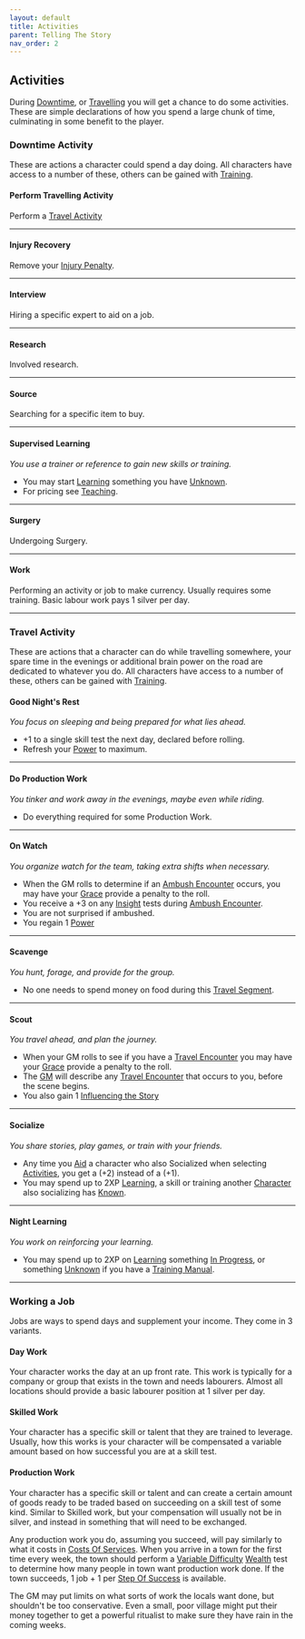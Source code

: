 ```yaml
---
layout: default
title: Activities
parent: Telling The Story
nav_order: 2
---
```

## Activities
During [Downtime](Telling-The-Story#Downtime), or [Travelling](Telling-The-Story#Travelling) you will get a chance to do some activities. These are simple declarations of how you spend a large chunk of time, culminating in some benefit to the player.


### Downtime Activity
These are actions a character could spend a day doing. All characters have access to a number of these, others can be gained with [Training](Character-Development#Training).
#### Perform Travelling Activity
Perform a [Travel Activity](#Travel%20Activity)

---
#### Injury Recovery
Remove your [Injury Penalty](Injury#Injury%20Penalty).

---
#### Interview
Hiring a specific expert to aid on a job.

---
#### Research
Involved research.

---
#### Source
Searching for a specific item to buy.

---
#### Supervised Learning
*You use a trainer or reference to gain new skills or training.*
* You may start [Learning](Character-Development#Learning) something you have [Unknown](Character-Development#Unknown).
* For pricing see [Teaching](Services#Teaching).

---
#### Surgery
Undergoing Surgery.

---
#### Work
Performing an activity or job to make currency. Usually requires some training. Basic labour work pays 1 silver per day.

---
### Travel Activity
These are actions that a character can do while travelling somewhere, your spare time in the evenings or additional brain power on the road are dedicated to whatever you do. All characters have access to a number of these, others can be gained with [Training](Character-Development#Training).
#### Good Night's Rest
*You focus on sleeping and being prepared for what lies ahead.*
* +1 to a single skill test the next day, declared before rolling.
* Refresh your [Power](Stats#Power) to maximum.

---
#### Do Production Work
*You tinker and work away in the evenings, maybe even while riding.*
* Do everything required for some Production Work.

---
#### On Watch
*You organize watch for the team, taking extra shifts when necessary.*
* When the GM rolls to determine if an [Ambush Encounter](Telling-The-Story#Ambush%20Encounter) occurs, you may have your [Grace](Agility#Grace) provide a penalty to the roll. 
* You receive a +3 on any [Insight](Intelligence#Insight) tests during [Ambush Encounter](Telling-The-Story#Ambush%20Encounter).
* You are not surprised if ambushed. 
* You regain 1 [Power](Stats#Power)

---
#### Scavenge
*You hunt, forage, and provide for the group.*
* No one needs to spend money on food during this [Travel Segment](Telling-The-Story#Travel%20Segment).

---
#### Scout
*You travel ahead, and plan the journey.*
* When your GM rolls to see if you have a [Travel Encounter](Telling-The-Story#Travel%20Encounter) you may have your [Grace](Agility#Grace) provide a penalty to the roll. 
* The [GM](How-To-Play#GM) will describe any [Travel Encounter](Telling-The-Story#Travel%20Encounter) that occurs to you, before the scene begins. 
* You also gain 1 [Influencing the Story](Telling-The-Story#Influencing%20the%20Story)

---
#### Socialize
*You share stories, play games, or train with your friends.*
* Any time you [Aid](Skills#Aid%20and%20Hindrance) a character who also Socialized when selecting [Activities](Activities), you get a (+2) instead of a (+1).
* You may spend up to 2XP [Learning](Character-Development#Learning), a skill or training another [Character](Terminology#Character) also socializing has [Known](Character-Development#Known).

---
#### Night Learning
*You work on reinforcing your learning.*
* You may spend up to 2XP on [Learning](Character-Development#Learning) something [In Progress](Character-Development#In%20Progress), or something [Unknown](Character-Development#Unknown) if you have a [Training Manual](Example-Gear#Training%20Manual).

---
### Working a Job
Jobs are ways to spend days and supplement your income. They come in 3 variants.

#### Day Work
Your character works the day at an up front rate. This work is typically for a company or group that exists in the town and needs labourers. Almost all locations should provide a basic labourer position at 1 silver per day.

#### Skilled Work
Your character has a specific skill or talent that they are trained to leverage. Usually, how this works is your character will be compensated a variable amount based on how successful you are at a skill test.

#### Production Work
Your character has a specific skill or talent and can create a certain amount of goods ready to be traded based on succeeding on a skill test of some kind. Similar to Skilled work, but your compensation will usually not be in silver, and instead in something that will need to be exchanged.

Any production work you do, assuming you succeed, will pay similarly to what it costs in [Costs Of Services](Services#Costs%20Of%20Services). When you arrive in a town for the first time every week, the town should perform a [Variable Difficulty](Skills#Variable%20Difficulty) [Wealth](Running-The-Game#Wealth) test to determine how many people in town want production work done. If the town succeeds, 1 job + 1 per [Step Of Success](Skills#Step%20Of%20Success) is available. 

The GM may put limits on what sorts of work the locals want done, but shouldn't be too conservative. Even a small, poor village might put their money together to get a powerful ritualist to make sure they have rain in the coming weeks.
